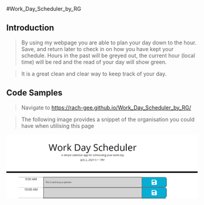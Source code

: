 #Work_Day_Scheduler_by_RG

## Introduction

> By using my webpage you are able to plan your day down to the hour. Save, and return later to check in on how you have kept your schedule. Hours in the past will be greyed out, the current hour (local time) will be red and the read of your day will show green. 

> It is a great clean and clear way to keep track of your day. 

## Code Samples

> Navigate to https://rach-gee.github.io/Work_Day_Scheduler_by_RG/

>The following image provides a snippet of the organisation you could have when utilising this page


<img src=".\Assets\image\Img_Preview.PNG" alt="preview of webpage"/>

